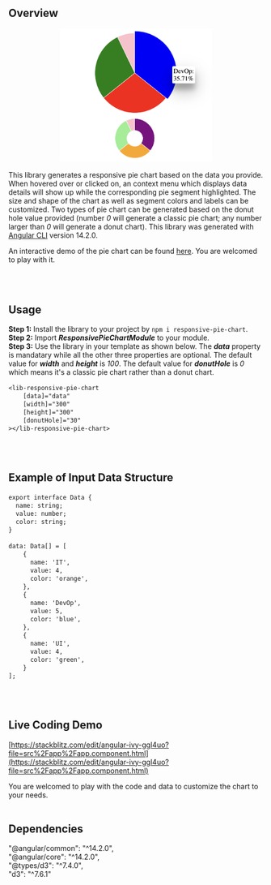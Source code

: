## Overview
<p align="center">
  <img src="pie-chart-image.png" width="300">
</p>

This library generates a responsive pie chart based on the data you provide. When hovered over or clicked on, an context menu which displays data details will show up while the corresponding pie segment highlighted. The size and shape of the chart as well as segment colors and labels can be customized. Two types of pie chart can be generated based on the donut hole value provided (number *0* will generate a classic pie chart; any number larger than *0* will generate a donut chart). This library was generated with [Angular CLI](https://github.com/angular/angular-cli) version 14.2.0. 

An interactive demo of the pie chart can be found [here](https://angular-ivy-ggl4uo.stackblitz.io). You are welcomed to play with it.

<br></br>

## Usage
**Step 1:** Install the library to your project by `npm i responsive-pie-chart`.  
**Step 2:** Import ***ResponsivePieChartModule*** to your module.  
**Step 3:** Use the library in your template as shown below. The ***data*** property is mandatary while all the other three properties are optional. The default value for ***width*** and ***height*** is *100*. The default value for ***donutHole*** is *0* which means it's a classic pie chart rather than a donut chart.
```
<lib-responsive-pie-chart
    [data]="data"
    [width]="300"
    [height]="300"
    [donutHole]="30"
></lib-responsive-pie-chart>
  ```
<br></br>
## Example of Input Data Structure
```
export interface Data {
  name: string; 
  value: number;
  color: string;
}

data: Data[] = [
    {
      name: 'IT',
      value: 4,
      color: 'orange',
    },
    {
      name: 'DevOp',
      value: 5,
      color: 'blue',
    },
    {
      name: 'UI',
      value: 4,
      color: 'green',
    }
];
```
<br></br>
## Live Coding Demo
[https://stackblitz.com/edit/angular-ivy-ggl4uo?file=src%2Fapp%2Fapp.component.html](https://stackblitz.com/edit/angular-ivy-ggl4uo?file=src%2Fapp%2Fapp.component.html)

You are welcomed to play with the code and data to customize the chart to your needs.
<br></br>
## Dependencies
"@angular/common": "^14.2.0",</br>
"@angular/core": "^14.2.0",</br>
"@types/d3": "^7.4.0",</br>
"d3": "^7.6.1"</br>



